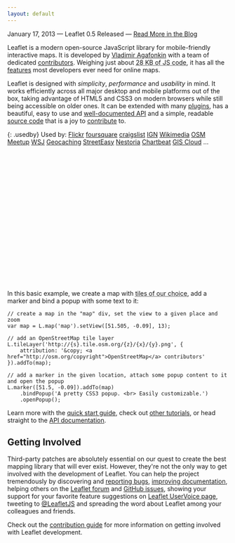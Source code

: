 ```yaml
---
layout: default
---
```


<p class="notice">January 17, 2013 &mdash; Leaflet 0.5 Released &mdash; <a href="2013/01/17/leaflet-0-5-released.html">Read More in the Blog</a></p>

Leaflet is a modern open-source JavaScript library for mobile-friendly interactive maps.
It is developed by [Vladimir Agafonkin][] with a&nbsp;team of dedicated [contributors][].
Weighing just about <abbr title="28KB gzipped &mdash; that's 110 KB minified and 196 KB in the source form, with 10 KB of CSS (2 KB gzipped) and 7 KB of images.">28 KB of JS code</abbr>,
it has all the [features][] most developers ever need for online maps.

Leaflet is designed with _simplicity_, _performance_ and _usability_ in mind.
It works efficiently across all major desktop and mobile platforms out of the box,
taking advantage of HTML5 and CSS3 on modern browsers while still being accessible on older ones.
It can be extended with many [plugins][], has a beautiful, easy to use and [well-documented API][]
and a simple, readable [source code][] that is a joy to [contribute][] to.

{: .usedby}
Used by:
[Flickr](http://flickr.com/map)
[foursquare](https://foursquare.com/)
[craigslist](http://t.co/V4EiURIA)
[IGN](http://www.ign.com/wikis/the-elder-scrolls-5-skyrim/interactive-maps/Skyrim)
[Wikimedia](http://blog.wikimedia.org/2012/04/05/new-wikipedia-app-for-ios-and-an-update-for-our-android-app/)
[OSM](http://openstreetmap.org)
[Meetup](http://www.meetup.com/)
[WSJ](http://projects.wsj.com/campaign2012/maps/)
[Geocaching](http://geocaching.com)
[StreetEasy](http://streeteasy.com/)
[Nestoria](http://www.nestoria.co.uk)
[Chartbeat](http://chartbeat.com/)
[GIS Cloud](http://www.giscloud.com/)
...

<div id="map" class="map" style="height: 300px"></div>

In this basic example, we create a map with <abbr title="Here we use OpenStreetMap tiles, but Leaflet doesn't force you to &mdash; use whatever works for you, it's open source!">tiles of our choice</abbr>, add a marker and bind a popup with some text to it:

	// create a map in the "map" div, set the view to a given place and zoom
	var map = L.map('map').setView([51.505, -0.09], 13);

	// add an OpenStreetMap tile layer
	L.tileLayer('http://{s}.tile.osm.org/{z}/{x}/{y}.png', {
		attribution: '&copy; <a href="http://osm.org/copyright">OpenStreetMap</a> contributors'
	}).addTo(map);

	// add a marker in the given location, attach some popup content to it and open the popup
	L.marker([51.5, -0.09]).addTo(map)
		.bindPopup('A pretty CSS3 popup. <br> Easily customizable.')
		.openPopup();

Learn more with the [quick start guide](examples/quick-start.html), check out [other tutorials](examples.html), or head straight to the [API documentation](reference.html).


## Getting Involved

Third-party patches are absolutely essential on our quest to create the best mapping library that will ever exist.
However, they're not the only way to get involved with the development of Leaflet.
You can help the project tremendously by discovering and [reporting bugs][], [improving documentation][],
helping others on the [Leaflet forum](https://groups.google.com/forum/#!forum/leaflet-js)
and [GitHub issues](https://github.com/Leaflet/Leaflet/issues),
showing your support for your favorite feature suggestions on [Leaflet UserVoice page](http://leaflet.uservoice.com),
tweeting to [@LeafletJS](http://twitter.com/LeafletJS)
and spreading the word about Leaflet among your colleagues and friends.

Check out the [contribution guide][contribute] for more information on getting involved with Leaflet development.

  [Vladimir Agafonkin]: http://agafonkin.com/en
  [CloudMade]: http://cloudmade.com
  [contributors]: https://github.com/Leaflet/Leaflet/graphs/contributors
  [features]: features.html
  [plugins]: plugins.html
  [well-documented API]: reference.html "Leaflet API reference"
  [source code]: https://github.com/Leaflet/Leaflet "Leaflet GitHub repository"
  [hosted on GitHub]: http://github.com/Leaflet/Leaflet
  [contribute]: https://github.com/Leaflet/Leaflet/blob/master/CONTRIBUTING.md "A guide to contributing to Leaflet"
  [reporting bugs]: https://github.com/Leaflet/Leaflet/blob/master/CONTRIBUTING.md#reporting-bugs
  [improving documentation]: https://github.com/Leaflet/Leaflet/blob/master/CONTRIBUTING.md#improving-documentation
  [@mourner]: http://github.com/mourner
  [GitHub issues page]: http://github.com/Leaflet/Leaflet/issues
  [Leaflet UserVoice page]: http://leaflet.uservoice.com
  [@LeafletJS]: http://twitter.com/LeafletJS
  [Leaflet mailing list]: https://groups.google.com/group/leaflet-js


<script>
	var osmUrl = 'http://{s}.tile.openstreetmap.org/{z}/{x}/{y}.png',
		osmAttrib = '&copy; <a href="http://openstreetmap.org/copyright">OpenStreetMap</a> contributors',
		osm = L.tileLayer(osmUrl, {maxZoom: 18, attribution: osmAttrib});

	var map = L.map('map').setView([51.505, -0.159], 15).addLayer(osm);

	L.marker([51.504, -0.159])
		.addTo(map)
		.bindPopup('A pretty CSS3 popup.<br />Easily customizable.')
		.openPopup();
</script>
